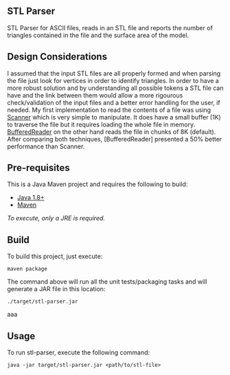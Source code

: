 STL Parser
----------
STL Parser for ASCII files, reads in an STL file and reports the number of triangles contained in the file and the surface area of the model.


Design Considerations
---------------------
 
 I assumed that the input STL files are all properly formed and when parsing the file just look for vertices in order to identify triangles. In order to have a more robust solution and by understanding all possible tokens a STL file can have and the link between them would allow a more rigourous check/validation of the input files and a better error handling for the user, if needed.
 My first implementation to read the contents of a file was using [Scanner](https://docs.oracle.com/javase/8/docs/api/java/util/Scanner.html) which is very simple to manipulate. It does have a small buffer (1K) to traverse the file but it requires loading the whole file in memory. [BufferedReader](https://docs.oracle.com/javase/8/docs/api/java/io/BufferedReader.html) on the other hand reads the file in chunks of 8K (default).
 After comparing both techniques, [BufferedReader] presented a 50% better performance than Scanner.


Pre-requisites
--------------
 This is a Java Maven project and requires the following to build:
  * [Java 1.8+](https://www.oracle.com/java/technologies/javase/javase-jdk8-downloads.html)
  * [Maven](https://maven.apache.org/)
 
 *To execute, only a JRE is required.*

Build
-----
 To build this project, just execute:
```
maven package
```
 
 The command above will run all the unit tests/packaging tasks and will generate a JAR file in this location: 
```
./target/stl-parser.jar
```
 aaa

Usage
-----
 To run stl-parser, execute the following command:
```
java -jar target/stl-parser.jar <path/to/stl-file>
```
